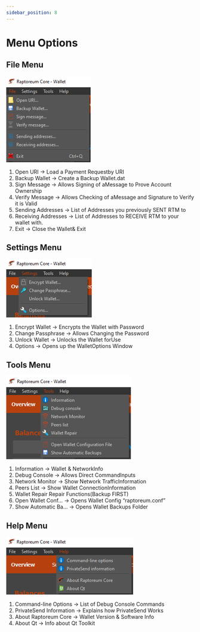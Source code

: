 ```yaml
---
sidebar_position: 8
---
```


# Menu Options

## File Menu

![File Menu](./assets/menufile.png)

1. Open URI → Load a Payment Requestby URI
2. Backup Wallet → Create a Backup Wallet.dat
3. Sign Message → Allows Signing of aMessage to Prove Account Ownership
4. Verify Message → Allows Checking of aMessage and Signature to Verify it is Valid
5. Sending Addresses → List of Addresses you previously SENT RTM to
6. Receiving Addresses → List of Addresses to RECEIVE RTM to your wallet with.
7. Exit → Close the Wallet& Exit

## Settings Menu

![Settings Menu](./assets/menusettings.png)

1. Encrypt Wallet → Encrypts the Wallet with Password
2. Change Passphrase → Allows Changing the Password
3. Unlock Wallet → Unlocks the Wallet forUse
4. Options → Opens up the WalletOptions Window

## Tools Menu

![Tools Menu](./assets/menutools.png)

1. Information → Wallet & NetworkInfo
2. Debug Console → Allows Direct CommandInputs
3. Network Monitor → Show Network TrafficInformation
4. Peers List → Show Wallet ConnectionInformation
5. Wallet Repair Repair Functions(Backup FIRST)
6. Open Wallet Conf... → Opens Wallet Config “raptoreum.conf”
7. Show Automatic Ba... → Opens Wallet Backups Folder

## Help Menu

![Help Menu](./assets/menuhelp.png)

1. Command-line Options → List of Debug Console Commands
2. PrivateSend Information → Explains how PrivateSend Works
3. About Raptoreum Core → Wallet Version & Software Info
4. About Qt → Info about Qt Toolkit